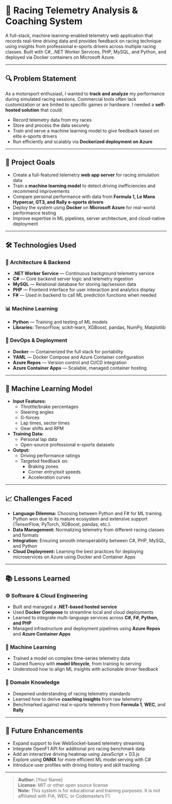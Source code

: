 # 🏁 Racing Telemetry Analysis & Coaching System

A full-stack, machine learning-enabled telemetry web application that records real-time driving data and provides feedback on racing technique using insights from professional e-sports drivers across multiple racing classes. Built with C#, .NET Worker Services, PHP, MySQL, and Python, and deployed via Docker containers on Microsoft Azure.

---

## 🔍 Problem Statement

As a motorsport enthusiast, I wanted to **track and analyze** my performance during simulated racing sessions. Commercial tools often lack customization or are limited to specific games or hardware. I needed a **self-hosted solution** that could:
- Record telemetry data from my races
- Store and process the data securely
- Train and serve a machine learning model to give feedback based on elite e-sports drivers
- Run efficiently and scalably via **Dockerized deployment on Azure**

---

## 🎯 Project Goals

- Create a full-featured telemetry **web app server** for racing simulation data
- Train a **machine learning model** to detect driving inefficiencies and recommend improvements
- Compare personal performance with data from **Formula 1, Le Mans Hypercar, GT3, and Rally e-sports drivers**
- Deploy the system using **Docker** on **Microsoft Azure** for real-world performance testing
- Improve expertise in ML pipelines, server architecture, and cloud-native deployment

---

## 🛠️ Technologies Used

### 🧩 Architecture & Backend
- **.NET Worker Service** — Continuous background telemetry service
- **C#** — Core backend server logic and telemetry ingestion
- **MySQL** — Relational database for storing lap/session data
- **PHP** — Frontend interface for user interaction and analytics display
- **F#** — Used in backend to call ML prediction functions when needed

### 📊 Machine Learning
- **Python** — Training and testing of ML models
- **Libraries:** TensorFlow, scikit-learn, XGBoost, pandas, NumPy, Matplotlib

### 🐳 DevOps & Deployment
- **Docker** — Containerized the full stack for portability
- **YAML** — Docker Compose and Azure Container configuration
- **Azure Repos** — Version control and CI/CD integration
- **Azure Container Apps** — Scalable, managed container hosting

---

## 🧠 Machine Learning Model

- **Input Features:**
  - Throttle/brake percentages
  - Steering angles
  - G-forces
  - Lap times, sector times
  - Gear shifts and RPM
- **Training Data:**
  - Personal lap data
  - Open-source professional e-sports datasets
- **Output:**
  - Driving performance ratings
  - Targeted feedback on:
    - Braking zones
    - Corner entry/exit speeds
    - Acceleration curves

---

## 📈 Challenges Faced

- **Language Dilemma:** Choosing between Python and F# for ML training. Python won due to its mature ecosystem and extensive support (TensorFlow, PyTorch, XGBoost, pandas, etc.).
- **Data Management:** Normalizing telemetry from different racing classes and formats
- **Integration:** Ensuring smooth interoperability between C#, PHP, MySQL, and Python
- **Cloud Deployment:** Learning the best practices for deploying microservices on Azure using Docker and Container Apps

---

## 📚 Lessons Learned

### ⚙️ Software & Cloud Engineering
- Built and managed a **.NET-based hosted service**
- Used **Docker Compose** to streamline local and cloud deployments
- Learned to integrate multi-language services across **C#, F#, Python, and PHP**
- Managed infrastructure and deployment pipelines using **Azure Repos** and **Azure Container Apps**

### 🧠 Machine Learning
- Trained a model on complex time-series telemetry data
- Gained fluency with **model lifecycle**, from training to serving
- Understood how to align ML insights with actionable driver feedback

### 🚗 Domain Knowledge
- Deepened understanding of racing telemetry standards
- Learned how to derive **coaching insights** from raw telemetry
- Benchmarked against real e-sports telemetry from **Formula 1**, **WEC**, and **Rally**

---

## 🚀 Future Enhancements

- Expand support to live WebSocket-based telemetry streaming
- Integrate OpenF1 API for additional pro racing benchmark data
- Add an interactive driving heatmap using JavaScript + D3.js
- Explore using **ONNX** for more efficient ML model serving with C#
- Introduce user profiles with driving history and skill tracking

---

> **Author:** [Your Name]  
> **License:** MIT or other open source license  
> **Note:** This system is for educational and training purposes. It is not affiliated with FIA, WEC, or Codemasters F1.
